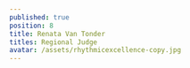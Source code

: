 ```yaml
---
published: true
position: 8
title: Renata Van Tonder
titles: Regional Judge
avatar: /assets/rhythmicexcellence-copy.jpg
---
```

